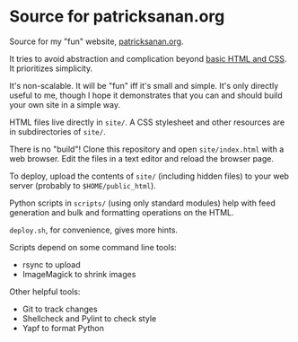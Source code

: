 # Source for patricksanan.org

Source for my "fun" website, [patricksanan.org](https://patricksanan.org).

It tries to avoid abstraction and complication beyond
[basic HTML and CSS](https://developer.mozilla.org). It prioritizes
simplicity.

It's non-scalable. It will be "fun" iff it's small and simple.
It's only directly useful to me, though I hope it demonstrates
that you can and should build your own site in a simple way.

HTML files live directly in `site/`. A CSS stylesheet and other
resources are in subdirectories of `site/`.

There is no "build"! Clone this repository and open `site/index.html` with a
web browser. Edit the files in a text editor and reload the browser page.

To deploy, upload the contents of `site/` (including hidden files) to your
web server (probably to `$HOME/public_html`).

Python scripts in `scripts/` (using only standard modules) help with feed generation
and bulk and formatting operations on the HTML.

`deploy.sh`, for convenience, gives more hints.

Scripts depend on some command line tools:

* rsync to upload
* ImageMagick to shrink images

Other helpful tools:

* Git to track changes
* Shellcheck and Pylint to check style
* Yapf to format Python
